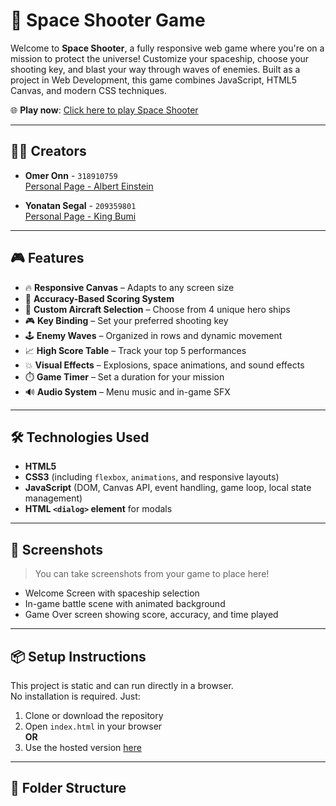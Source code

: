 # 🚀 Space Shooter Game

Welcome to **Space Shooter**, a fully responsive web game where you're on a mission to protect the universe! Customize your spaceship, choose your shooting key, and blast your way through waves of enemies. Built as a project in Web Development, this game combines JavaScript, HTML5 Canvas, and modern CSS techniques.

🌐 **Play now**: [Click here to play Space Shooter](https://wed-2023.github.io/assignment2-209359801_318910759_assignment2/)

---

## 👨‍💻 Creators

- **Omer Onn** - `318910759`  
  [Personal Page - Albert Einstein](https://wed-2023.github.io/318910759/)

- **Yonatan Segal** - `209359801`  
  [Personal Page - King Bumi](https://wed-2023.github.io/209359801/)

---

## 🎮 Features

- 🔥 **Responsive Canvas** – Adapts to any screen size
- 🎯 **Accuracy-Based Scoring System**
- 🚀 **Custom Aircraft Selection** – Choose from 4 unique hero ships
- 🎮 **Key Binding** – Set your preferred shooting key
- 🕹️ **Enemy Waves** – Organized in rows and dynamic movement
- 📈 **High Score Table** – Track your top 5 performances
- 💥 **Visual Effects** – Explosions, space animations, and sound effects
- ⏱️ **Game Timer** – Set a duration for your mission
- 🔊 **Audio System** – Menu music and in-game SFX

---

## 🛠️ Technologies Used

- **HTML5**
- **CSS3** (including `flexbox`, `animations`, and responsive layouts)
- **JavaScript** (DOM, Canvas API, event handling, game loop, local state management)
- **HTML `<dialog>` element** for modals

---

## 📸 Screenshots

> You can take screenshots from your game to place here!

- Welcome Screen with spaceship selection  
- In-game battle scene with animated background  
- Game Over screen showing score, accuracy, and time played

---

## 📦 Setup Instructions

This project is static and can run directly in a browser.  
No installation is required. Just:

1. Clone or download the repository
2. Open `index.html` in your browser  
   **OR**
3. Use the hosted version [here](https://wed-2023.github.io/assignment2-209359801_318910759_assignment2/)

---

## 📝 Folder Structure

